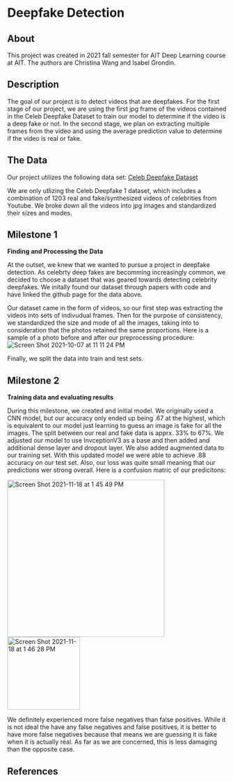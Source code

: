# Deepfake Detection

## About

This project was created in 2021 fall semester for AIT Deep Learning course at AIT. The authors are Christina Wang and Isabel Grondin. 

## Description

The goal of our project is to detect videos that are deepfakes.  For the first stage of our project, we are using the first jpg frame of the videos contained in the Celeb Deepfake Dataset to train our model to determine if the video is a deep fake or not. In the second stage, we plan on extracting multiple frames from the video and using the average prediction value to determine if the video is real or fake. 


## The Data

Our project utilizes the following data set:
[Celeb Deepfake Dataset](https://github.com/yuezunli/celeb-deepfakeforensics)

We are only utlizing the Celeb Deepfake 1 dataset, which includes a combination of 1203 real and fake/synthesized videos of celebrities from Youtube. We broke down all the videos into jpg images and standardized their sizes and modes.


## Milestone 1

**Finding and Processing the Data**

At the outset, we knew that we wanted to pursue a project in deepfake detection. As celebrty deep fakes are becomming increasingly common, we decided to choose a dataset that was geared towards detecting celebrity deepfakes. We initally found our dataset through papers with code and have linked the github page for the data above. 

Our dataset came in the form of videos, so our first step was extracting the videos into sets of indivudual frames. Then for the purpose of consistency, we standardized the size and mode of all the images, taking into to consideration that the photos retained the same proportions. Here is a sample of a photo before and after our preprocessing procedure:
![Screen Shot 2021-10-07 at 11 11 24 PM](https://user-images.githubusercontent.com/60895491/136463965-cd2c135c-5dc4-4346-bb26-8876508b32c1.jpeg)

Finally, we split the data into train and test sets.

## Milestone 2

**Training data and evaluating results**

During this milestone, we created and initial model. We originally used a CNN model, but our accuracy only ended up being .67 at the highest, which is equivalent to our model just learning to guess an image is fake for all the images. The split between our real and fake data is apprx. 33% to 67%. We adjusted our model to use InvceptionV3 as a base and then added and additional dense layer and dropout layer. We also added augmented data to our training set. With this updated model we were able to achieve .88 accuracy on our test set. Also, our loss was quite small meaning that our predictions wer strong overall. Here is a confusion matric of our predicitons: 

<img width="361" alt="Screen Shot 2021-11-18 at 1 45 49 PM" src="https://user-images.githubusercontent.com/60895491/142417858-5ff442cf-78cd-4307-aa2b-45e0cb4d5ab7.png">

<img width="167" alt="Screen Shot 2021-11-18 at 1 46 28 PM" src="https://user-images.githubusercontent.com/60895491/142417952-73570e0c-0bcf-4419-a494-7a8805815ec4.png">

We definitely experienced more false negatives than false positives. While it is not ideal the have any false negatives and false positives, it is better to have more false negatives because that means we are guessing it is fake when it is actually real. As far as we are concerned, this is less damaging than the opposite case. 


## References

